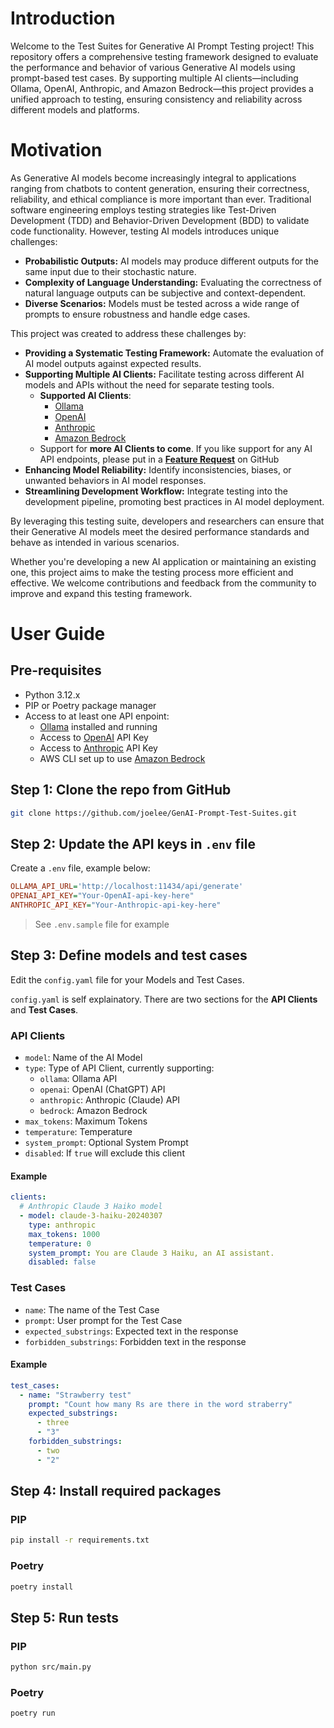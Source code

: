 # Introduction

Welcome to the Test Suites for Generative AI Prompt Testing project! This repository offers a comprehensive testing framework designed to evaluate the performance and behavior of various Generative AI models using prompt-based test cases. By supporting multiple AI clients—including Ollama, OpenAI, Anthropic, and Amazon Bedrock—this project provides a unified approach to testing, ensuring consistency and reliability across different models and platforms.


# Motivation

As Generative AI models become increasingly integral to applications ranging from chatbots to content generation, ensuring their correctness, reliability, and ethical compliance is more important than ever. Traditional software engineering employs testing strategies like Test-Driven Development (TDD) and Behavior-Driven Development (BDD) to validate code functionality. However, testing AI models introduces unique challenges:

- **Probabilistic Outputs:** AI models may produce different outputs for the same input due to their stochastic nature.
- **Complexity of Language Understanding:** Evaluating the correctness of natural language outputs can be subjective and context-dependent.
- **Diverse Scenarios:** Models must be tested across a wide range of prompts to ensure robustness and handle edge cases.

This project was created to address these challenges by:

- **Providing a Systematic Testing Framework:** Automate the evaluation of AI model outputs against expected results.
- **Supporting Multiple AI Clients:** Facilitate testing across different AI models and APIs without the need for separate testing tools.
    - **Supported AI Clients**:
        - [Ollama](https://ollama.com/)
        - [OpenAI](https://openai.com/index/openai-api/)
        - [Anthropic](https://www.anthropic.com/api)
        - [Amazon Bedrock](https://docs.aws.amazon.com/bedrock/)
    - Support for **more AI Clients to come**. If you like support for any AI API endpoints, please put in a [**Feature Request**](https://github.com/joelee/GenAI-Prompt-Test-Suites/issues/new) on GitHub
- **Enhancing Model Reliability:** Identify inconsistencies, biases, or unwanted behaviors in AI model responses.
- **Streamlining Development Workflow:** Integrate testing into the development pipeline, promoting best practices in AI model deployment.

By leveraging this testing suite, developers and researchers can ensure that their Generative AI models meet the desired performance standards and behave as intended in various scenarios.

Whether you're developing a new AI application or maintaining an existing one, this project aims to make the testing process more efficient and effective. We welcome contributions and feedback from the community to improve and expand this testing framework.


# User Guide


## Pre-requisites
- Python 3.12.x
- PIP or Poetry package manager
- Access to at least one API enpoint:
    - [Ollama](https://ollama.com/) installed and running
    - Access to [OpenAI](https://openai.com/index/openai-api/) API Key
    - Access to [Anthropic](https://www.anthropic.com/api) API Key
    - AWS CLI set up to use [Amazon Bedrock](https://docs.aws.amazon.com/bedrock/)


## Step 1: Clone the repo from GitHub
```bash
git clone https://github.com/joelee/GenAI-Prompt-Test-Suites.git
```

## Step 2: Update the API keys in `.env` file

Create a `.env` file, example below:

```ini
OLLAMA_API_URL='http://localhost:11434/api/generate'
OPENAI_API_KEY="Your-OpenAI-api-key-here"
ANTHROPIC_API_KEY="Your-Anthropic-api-key-here"
```

> See `.env.sample` file for example


## Step 3: Define models and test cases
Edit the `config.yaml` file for your Models and Test Cases.

`config.yaml` is self explainatory. There are two sections for the **API Clients** and **Test Cases**.

### API Clients
- `model`: Name of the AI Model
- `type`: Type of API Client, currently supporting:
    - `ollama`: Ollama API
    - `openai`: OpenAI (ChatGPT) API
    - `anthropic`: Anthropic (Claude) API
    - `bedrock`: Amazon Bedrock
- `max_tokens`: Maximum Tokens
- `temperature`: Temperature
- `system_prompt`: Optional System Prompt
- `disabled`: If `true` will exclude this client

#### Example
```yaml
clients:
  # Anthropic Claude 3 Haiko model
  - model: claude-3-haiku-20240307
    type: anthropic
    max_tokens: 1000
    temperature: 0
    system_prompt: You are Claude 3 Haiku, an AI assistant.
    disabled: false
```

### Test Cases
- `name`: The name of the Test Case
- `prompt`: User prompt for the Test Case
- `expected_substrings`: Expected text in the response
- `forbidden_substrings`: Forbidden text in the response

#### Example
```yaml
test_cases:
  - name: "Strawberry test"
    prompt: "Count how many Rs are there in the word straberry"
    expected_substrings:
      - three
      - "3"
    forbidden_substrings:
      - two
      - "2"
```


## Step 4: Install required packages

### PIP
```bash
pip install -r requirements.txt
```

### Poetry
```bash
poetry install
```

## Step 5: Run tests


### PIP
```bash
python src/main.py
```

### Poetry
```bash
poetry run
```
